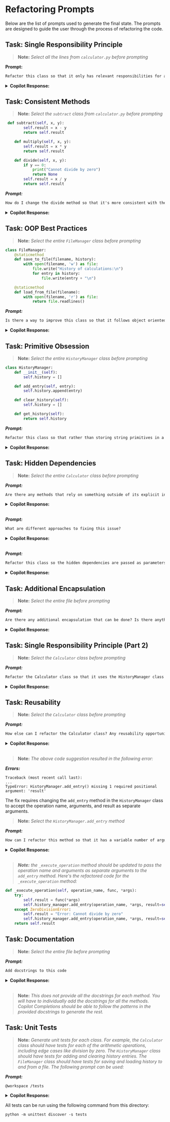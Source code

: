# Refactoring Prompts

Below are the list of prompts used to generate the final state. The prompts are designed to guide the user through the process of refactoring the code.

## Task: Single Responsibility Principle


> **Note:** *Select all the lines from `calculator.py` before prompting*

**Prompt:**

```txt
Refactor this class so that it only has relevant responsibilities for a Calculator class. Suggest other classes based on the principle of Single Responsibility.
```

<details>
   <summary><b>Copilot Response:</b></summary>


````markdown
To refactor the `Calculator` class based on the Single Responsibility Principle (SRP), we'll divide its responsibilities into more focused classes. The original `Calculator` class handles mathematical operations, manages a history of operations, and deals with file I/O for saving and loading history. We'll create separate classes for handling history (`HistoryManager`) and file operations (`FileManager`), leaving the `Calculator` class with only the responsibility of performing mathematical operations.

**Pseudocode for Refactoring:**

- **Calculator Class:** Retain mathematical operations (`add`, `subtract`, `multiply`, `divide`, `power`, `calculate_circle_area`).

- **HistoryManager Class:** Manage the history of operations. This includes adding entries to history and clearing history.

- **FileManager Class:** Handle file I/O operations. This includes saving history to a file and loading history from a file.
````

````python
import math

class Calculator:
    def __init__(self):
        self.result = 0

    def add(self, x, y):
        self.result = x + y
        return self.result

    def subtract(self, x, y):
        self.result = x - y
        return self.result

    def multiply(self, x, y):
        self.result = x * y
        return self.result

    def divide(self, x, y):
        if y == 0:
            print("Cannot divide by zero")
            return None
        self.result = x / y
        return self.result

    def power(self, x, y):
        self.result = math.pow(x, y)
        return self.result

    def calculate_circle_area(self, radius):
        self.result = math.pi * radius * radius
        return self.result

class HistoryManager:
    def __init__(self):
        self.history = []

    def add_entry(self, entry):
        self.history.append(entry)

    def clear_history(self):
        self.history = []

    def get_history(self):
        return self.history

class FileManager:
    @staticmethod
    def save_to_file(filename, history):
        with open(filename, 'w') as file:
            file.write("History of calculations:\n")
            for entry in history:
                file.write(entry + "\n")

    @staticmethod
    def load_from_file(filename):
        with open(filename, 'r') as file:
            return file.readlines()
````

</details>

## Task: Consistent Methods

> **Note:** *Select the `subtract` class from `calculator.py` before prompting*

```python
 def subtract(self, x, y):
        self.result = x - y
        return self.result

    def multiply(self, x, y):
        self.result = x * y
        return self.result

    def divide(self, x, y):
        if y == 0:
            print("Cannot divide by zero")
            return None
        self.result = x / y
        return self.result
```

***Prompt:***

```txt
How do I change the divide method so that it's more consistent with the other methods and uses a return based approach and not print statements?
```

<details>
   <summary><b>Copilot Response:</b></summary>


````python
def divide(self, x, y):
    if y == 0:
        return "Error: Cannot divide by zero"
    self.result = x / y
    return self.result
````

</details>

## Task: OOP Best Practices

> **Note:** *Select the entire `FileManager` class before prompting*

```python
class FileManager:
    @staticmethod
    def save_to_file(filename, history):
        with open(filename, 'w') as file:
            file.write("History of calculations:\n")
            for entry in history:
                file.write(entry + "\n")

    @staticmethod
    def load_from_file(filename):
        with open(filename, 'r') as file:
            return file.readlines()
```

***Prompt:***

```txt
Is there a way to improve this class so that it follows object oriented design best practices?
```

<details>
   <summary><b>Copilot Response:</b></summary>

````markdown
To improve the `FileManager` class to better follow object-oriented design (OOD) best practices, consider the following steps:

1. **Encapsulation:** Instead of using static methods, use instance methods. This allows the class to maintain state if needed in the future.
2. **Single Responsibility Principle (SRP):** Ensure the class is only responsible for file operations related to the specific data it handles (in this case, history records).
3. **Open/Closed Principle:** Make the class easily extendable without modifying its source code directly. For example, allow different formats for saving and loading data.
4. **Dependency Inversion Principle:** Depend on abstractions rather than concrete implementations where possible. This might not be directly applicable in this simple example but is good practice for larger systems.

**Pseudocode:**

1. Convert static methods to instance methods.
2. Add an initializer (__init__) to optionally set the filename upon object creation.
3. Add methods to change the filename if needed.
4. (Optional) Add a method to format the history data before saving, allowing for different formats.

**Refactored Code:**
````

````
```python
class FileManager:
    def __init__(self, filename=None):
        self.filename = filename

    def set_filename(self, filename):
        self.filename = filename

    def save_to_file(self, history):
        if not self.filename:
            raise ValueError("Filename not set.")
        with open(self.filename, 'w') as file:
            file.write("History of calculations:\n")
            for entry in history:
                file.write(entry + "\n")

    def load_from_file(self):
        if not self.filename:
            raise ValueError("Filename not set.")
        with open(self.filename, 'r') as file:
            return file.readlines()
```

````

</details>

## Task: Primitive Obsession

> **Note:** *Select the entire `HistoryManager` class before prompting*

```python
class HistoryManager:
    def __init__(self):
        self.history = []

    def add_entry(self, entry):
        self.history.append(entry)

    def clear_history(self):
        self.history = []

    def get_history(self):
        return self.history
```

***Prompt:***

```txt
Refactor this class so that rather than storing string primitives in a list, it instead is stored in a more appropriate data structure with a more robust representation of history that not only includes the history message but a timestamp as well.
```

<details>
   <summary><b>Copilot Response:</b></summary>



```python
from datetime import datetime

class HistoryEntry:
    def __init__(self, message):
        self.message = message
        self.timestamp = datetime.now()

    def __repr__(self):
        return f"{self.timestamp}: {self.message}"

class HistoryManager:
    def __init__(self):
        self.history = []

    def add_entry(self, message):
        entry = HistoryEntry(message)
        self.history.append(entry)

    def clear_history(self):
        self.history = []

    def get_history(self):
        return [str(entry) for entry in self.history]
```

</details>

## Task: Hidden Dependencies

> **Note:** *Select the entire `Calculator` class before prompting*

***Prompt:***

```txt
Are there any methods that rely on something outside of its explicit input?
```

<details>
   <summary><b>Copilot Response:</b></summary>

```markdown

Yes, the methods power and calculate_circle_area in the `Calculator` class rely on the math module for their operations (`math.pow` and `math.pi` respectively), but the `math` module is not explicitly imported within this code snippet. This creates a hidden dependency on the `math` module being imported elsewhere in the codebase for these methods to function correctly.
```

</details>
<br/>

***Prompt:***

```txt
What are different approaches to fixing this issue?
```

<details>
   <summary><b>Copilot Response:</b></summary>

```markdown
To address the hidden dependencies on the math module in the Calculator class, there are several approaches:

1. **Direct Import Inside Methods:** Import the `math` module directly inside the methods that use it. This ensures that the dependencies are clear and localized but can be less efficient if these methods are called frequently.

2. **Module-Level Import:** Import the `math` module at the top of the file. This is the most common and recommended approach, making the dependency clear and available to all methods in the file.

3. **Passing as Parameters:** Pass the necessary functions or constants (`math.pow`, `math.pi`) as parameters to the methods. This approach increases the flexibility and testability of your methods but can make the API more cumbersome to use.

4. **Dependency Injection:** Create a constructor parameter for the Calculator class where you can pass in the required parts of the `math` module. This is a more complex solution but can be useful for testing or if you want to use different implementations.

5. **Using a Facade:** Create a facade function or class that wraps the `math` module's functionality. This approach can simplify the usage of complex libraries and make your code more readable, but it adds an extra layer of abstraction.

6. **Static Method or Class Method:** Convert the methods that use `math` module functions into static or class methods and ensure the `math` module is imported within the class. This approach changes how the methods are called and might not be suitable for all use cases.

Each of these approaches has its trade-offs in terms of clarity, efficiency, and ease of use. The choice depends on the specific requirements of your project and your preferences for managing dependencies.
```

</details>
<br>

***Prompt:***

```txt
Refactor this class so the hidden dependencies are passed as parameters, with defaults coming from the math library
```

<details>
   <summary><b>Copilot Response:</b></summary>

```python
import math

class Calculator:
    def __init__(self):
        self.result = 0

    def add(self, x, y):
        self.result = x + y
        return self.result

    def subtract(self, x, y):
        self.result = x - y
        return self.result

    def multiply(self, x, y):
        self.result = x * y
        return self.result

    def divide(self, x, y):
        if y == 0:
            return "Error: Cannot divide by zero"
        self.result = x / y
        return self.result

    def power(self, x, y, pow_func=math.pow):
        self.result = pow_func(x, y)
        return self.result

    def calculate_circle_area(self, radius, pi_value=math.pi):
        self.result = pi_value * radius * radius
        return self.result
```

</details>

## Task: Additional Encapsulation

> **Note:** *Select the entire file before prompting*

***Prompt:***

```txt
Are there any additional encapsulation that can be done? Is there anything else that can be encapsulated in its own class or module?
```

<details>
   <summary><b>Copilot Response:</b></summary>

```markdown
Yes, there are opportunities for further encapsulation in the provided `Calculator` class. Here are some suggestions:

1. **History Management**: If the calculator is intended to keep a history of operations, encapsulating history management into its own class would be beneficial. This class could handle adding, retrieving, and clearing history entries, potentially with timestamps and operation details.

2. **Operation Functions**: The mathematical operations (`add`, `subtract`, `multiply`, `divide`, `power`, `calculate_circle_area`) could be encapsulated in a separate module or class if you want to support different sets of operations (e.g., basic, scientific) without changing the calculator's core functionality.

3. **Error Handling**: Encapsulate error handling in a separate module or class to manage different types of errors (e.g., division by zero, invalid input) and provide consistent error messages or codes.

4. **Input Validation**: A separate class or module for input validation could be useful, especially if the calculator is extended to handle complex numbers, matrices, etc. This would keep the validation logic separate from the calculation logic.

5. **Constants Management**: If the calculator uses mathematical constants (like π) or configuration settings, these could be encapsulated in a separate module or class. This approach would centralize the management of these values, making them easier to update or extend.

6. **Result Management**: Currently, the result of the last operation is stored in the `result` attribute. If more complex result management is needed (e.g., storing results of multiple operations, supporting undo/redo functionality), encapsulating this in its own class could be beneficial.


Here's an example of encapsulating history management:
```

```python
class HistoryManager:
    def __init__(self):
        self.history = []

    def add_entry(self, operation, result):
        self.history.append(f"{operation}: {result}")

    def clear_history(self):
        self.history = []

    def get_history(self):
        return self.history
```

</details>

## Task: Single Responsibility Principle (Part 2)

> **Note:** *Select the `Calculator` class before prompting*

***Prompt:***

```txt
Refactor the Calculator class so that it uses the HistoryManager class to add appropriate history items for each operation.
```

<details>
   <summary><b>Copilot Response:</b></summary>

```python
import math

class HistoryManager:
    def __init__(self):
        self.history = []

    def add_entry(self, operation, x, y, result):
        self.history.append(f"{operation}({x}, {y}) = {result}")

    def clear_history(self):
        self.history = []

    def get_history(self):
        return self.history

class Calculator:
    def __init__(self, history_manager=None):
        self.result = 0
        self.history_manager = history_manager or HistoryManager()

    def add(self, x, y):
        self.result = x + y
        self.history_manager.add_entry("add", x, y, self.result)
        return self.result

    def subtract(self, x, y):
        self.result = x - y
        self.history_manager.add_entry("subtract", x, y, self.result)
        return self.result

    def multiply(self, x, y):
        self.result = x * y
        self.history_manager.add_entry("multiply", x, y, self.result)
        return self.result

    def divide(self, x, y):
        if y == 0:
            self.history_manager.add_entry("divide", x, y, "Error: Cannot divide by zero")
            return "Error: Cannot divide by zero"
        self.result = x / y
        self.history_manager.add_entry("divide", x, y, self.result)
        return self.result

    def power(self, x, y, pow_func=math.pow):
        self.result = pow_func(x, y)
        self.history_manager.add_entry("power", x, y, self.result)
        return self.result

    def calculate_circle_area(self, radius, pi_value=math.pi):
        self.result = pi_value * radius * radius
        self.history_manager.add_entry("calculate_circle_area", radius, 0, self.result)  # y is not used here, so it's set to 0
        return self.result
```


</details>

## Task: Reusability

> **Note:** *Select the `Calculator` class before prompting*

***Prompt:***

```txt
How else can I refactor the Calculator class? Any reusability opportunities, for example, with the parameters passed to the operations?
```


<details>
   <summary><b>Copilot Response:</b></summary>

```markdown
To refactor the `Calculator` class for better reusability and to streamline the handling of operations, consider the following steps:

1. **Centralize Operation Execution and History Logging**: Implement a private method to execute the operation, update the result, and log the history. This method can take the operation name, the operation function, and its arguments. This reduces redundancy in calling `self.history_manager.add_entry` for each operation.

2. **Use `*args` for Operation Arguments**: Since all operations take a variable number of arguments (e.g., `calculate_circle_area` only needs `radius`, while others need two operands), using `*args` can make the operations more flexible.

3. **Externalize Default Functions and Constants**: For operations like `power` and `calculate_circle_area`, externalize the default functions (`math.pow`) and constants (`math.pi`) to make them more configurable and testable.

4. **Error Handling for Division**: Keep the division error handling within the centralized method to avoid repeating the check in other potentially dividable operations.


Here's the pseudocode for the refactored class:

- Define a private method `_execute_operation` that:
  - Takes an operation name, a function to execute, and `*args` for the function arguments.
  - Executes the function with the provided arguments.
  - Logs the operation and its result to the history manager.
  - Handles division by zero errors if the operation is division.
- Modify each public method (`add`, `subtract`, etc.) to call `_execute_operation` with the appropriate function and arguments.
- Externalize `math.pow` and `math.pi` by passing them as default parameters to the constructor or relevant methods, allowing for easier testing and configuration.

Now, let's implement these changes in code:
```

```python
import math

class Calculator:
    def __init__(self, history_manager=None, pow_func=math.pow, pi_value=math.pi):
        self.result = 0
        self.history_manager = history_manager or HistoryManager()
        self.pow_func = pow_func
        self.pi_value = pi_value

    def _execute_operation(self, operation_name, func, *args):
        try:
            self.result = func(*args)
            self.history_manager.add_entry(operation_name, *args, self.result)
        except ZeroDivisionError:
            self.result = "Error: Cannot divide by zero"
            self.history_manager.add_entry(operation_name, *args, self.result)
        return self.result

    def add(self, x, y):
        return self._execute_operation("add", lambda x, y: x + y, x, y)

    def subtract(self, x, y):
        return self._execute_operation("subtract", lambda x, y: x - y, x, y)

    def multiply(self, x, y):
        return self._execute_operation("multiply", lambda x, y: x * y, x, y)

    def divide(self, x, y):
        return self._execute_operation("divide", lambda x, y: x / y, x, y)

    def power(self, x, y):
        return self._execute_operation("power", self.pow_func, x, y)

    def calculate_circle_area(self, radius):
        return self._execute_operation("calculate_circle_area", lambda r: self.pi_value * r * r, radius)
```

</details>

<br>

> **Note:** *The above code suggestion resulted in the following error:*

***Errors:***

```shell
Traceback (most recent call last):
...
TypeError: HistoryManager.add_entry() missing 1 required positional argument: 'result'
```

The fix requires changing the `add_entry` method in the `HistoryManager` class to accept the operation name, arguments, and result as separate arguments.

> **Note:** *Select the `HistoryManager.add_entry` method*

***Prompt:***

```txt
How can I refactor this method so that it has a variable number of arguments but the last argument always being `result`?
```

<details>
   <summary><b>Copilot Response:</b></summary>

```markdown
To refactor the `add_entry` method to accept a variable number of arguments with the last argument always being result, you can use `*args` for the variable arguments and a separate parameter for `result`. The `*args` will capture all arguments except the last one, which is explicitly defined as `result`. Here's how you can do it:
``` 

```python
def add_entry(self, operation, *args, result):
    operands = ", ".join(map(str, args))
    self.history.append(f"{operation}({operands}) = {result}")
```

```markdown
This method now accepts any number of arguments for the operation, with the last argument being captured by result. The *args captures all the operands, and ", ".join(map(str, args)) is used to convert each operand to a string and join them with a comma, matching the expected format.
```

</details>

<br>

> ***Note:** the `_execute_operation` method should be updated to pass the operation name and arguments as separate arguments to the `add_entry` method.
Here's the refactored code for the `_execute_operation` method:*

```python
def _execute_operation(self, operation_name, func, *args):
    try:
        self.result = func(*args)
        self.history_manager.add_entry(operation_name, *args, result=self.result)
    except ZeroDivisionError:
        self.result = "Error: Cannot divide by zero"
        self.history_manager.add_entry(operation_name, *args, result=self.result)
    return self.result
```

## Task: Documentation

> **Note:** *Select the entire file before prompting*

***Prompt:***

```txt
Add docstrings to this code
```

<details>
   <summary><b>Copilot Response:</b></summary>

```python
class Calculator:
    """
    A simple calculator class that supports basic arithmetic operations,
    power calculation, and area calculation for a circle. It utilizes a
    history manager to log all operations.
    """
    def __init__(self, history_manager=None, pow_func=math.pow, pi_value=math.pi):
        """
        Initializes the calculator with optional custom power function,
        pi value, and a history manager.
        
        :param history_manager: An instance of HistoryManager to log operations.
        :param pow_func: A function to calculate power.
        :param pi_value: The value of pi to use in calculations.
        """
        self.result = 0
        self.history_manager = history_manager or HistoryManager()
        self.pow_func = pow_func
        self.pi_value = pi_value

    def _execute_operation(self, operation_name, func, *args):
        """
        Executes a given arithmetic operation and logs it to the history.
        
        :param operation_name: The name of the operation.
        :param func: The function to execute for the operation.
        :param args: The arguments for the operation function.
        :return: The result of the operation.
        """
        try:
            self.result = func(*args)
            self.history_manager.add_entry(operation_name, *args, result=self.result)
        except ZeroDivisionError:
            self.result = "Error: Cannot divide by zero"
            self.history_manager.add_entry(operation_name, *args, result=self.result)
        return self.result

    # Example docstring for one method, apply similar structure for others
    def add(self, x, y):
        """
        Adds two numbers and logs the operation.
        
        :param x: The first number.
        :param y: The second number.
        :return: The sum of x and y.
        """
        return self._execute_operation("add", lambda x, y: x + y, x, y)

    # Implement similar docstrings for subtract, multiply, divide, power, and calculate_circle_area methods

class HistoryEntry:
    """
    Represents a single entry in the calculation history, including a timestamp.
    """
    def __init__(self, message):
        """
        Initializes a history entry with a message.
        
        :param message: The message to log.
        """
        self.message = message
        self.timestamp = datetime.now()

    def __repr__(self):
        """
        Returns a string representation of the history entry.
        """
        return f"{self.timestamp}: {self.message}"

class HistoryManager:
    """
    Manages the history of all calculator operations.
    """
    def __init__(self):
        """
        Initializes an empty history list.
        """
        self.history = []

    def add_entry(self, operation, *args, result):
        """
        Adds an entry to the history.
        
        :param operation: The name of the operation.
        :param args: The operands of the operation.
        :param result: The result of the operation.
        """
        operands = ", ".join(map(str, args))
        self.history.append(f"{operation}({operands}) = {result}")

    def clear_history(self):
        """
        Clears the operation history.
        """
        self.history = []

    def get_history(self):
        """
        Returns the operation history.
        """
        return self.history

class FileManager:
    """
    Manages file operations for saving and loading the calculator history.
    """
    def __init__(self, filename=None):
        """
        Initializes the FileManager with an optional filename.
        
        :param filename: The name of the file to save to or load from.
        """
        self.filename = filename

    def set_filename(self, filename):
        """
        Sets the filename for future file operations.
        
        :param filename: The name of the file.
        """
        self.filename = filename

    def save_to_file(self, history):
        """
        Saves the calculator history to a file.
        
        :param history: The history to save.
        """
        if not self.filename:
            raise ValueError("Filename not set.")
        with open(self.filename, 'w') as file:
            file.write("History of calculations:\n")
            for entry in history:
                file.write(entry + "\n")

    def load_from_file(self):
        """
        Loads the calculator history from a file.
        
        :return: The loaded history.
        """
        if not self.filename:
            raise ValueError("Filename not set.")
        with open(self.filename, 'r') as file:
            return file.readlines()
```

</details>

<br>

> **Note:** *This does not provide all the docstrings for each method. You will have to individually add the docstrings for all the methods. Copilot Completions should be able to follow the patterns in the provided docstrings to generate the rest.*

## Task: Unit Tests

> **Note:** *Generate unit tests for each class. For example, the `Calculator` class should have tests for each of the arithmetic operations, including edge cases like division by zero. The `HistoryManager` class should have tests for adding and clearing history entries. The `FileManager` class should have tests for saving and loading history to and from a file. The following prompt can be used:*

***Prompt:***

```txt
@workspace /tests
```

<details>
   <summary><b>Copilot Response:</b></summary>

**Copilot Response (tests/test_calculator.py):**

```python
import unittest
from unittest.mock import MagicMock
from calculator import Calculator

class TestCalculator(unittest.TestCase):
    def setUp(self):
        self.calculator = Calculator(history_manager=MagicMock())

    def test_initialization(self):
        # Test default initialization
        calc_default = Calculator()
        self.assertIsNotNone(calc_default)
        # Test custom initialization
        custom_pow_func = lambda x, y: x ** y
        custom_pi_value = 3.14
        calc_custom = Calculator(pow_func=custom_pow_func, pi_value=custom_pi_value)
        self.assertEqual(calc_custom.pow_func(2, 3), 8)
        self.assertEqual(calc_custom.calculate_circle_area(1), 3.14)

    def test_add(self):
        self.assertEqual(self.calculator.add(5, 3), 8)
        self.assertEqual(self.calculator.add(-1, 1), 0)
        self.assertEqual(self.calculator.add(0, 0), 0)

    def test_subtract(self):
        self.assertEqual(self.calculator.subtract(10, 5), 5)
        self.assertEqual(self.calculator.subtract(-1, -1), 0)
        self.assertEqual(self.calculator.subtract(0, 0), 0)

    def test_multiply(self):
        self.assertEqual(self.calculator.multiply(3, 4), 12)
        self.assertEqual(self.calculator.multiply(-1, 1), -1)
        self.assertEqual(self.calculator.multiply(0, 10), 0)

    def test_divide(self):
        self.assertEqual(self.calculator.divide(10, 2), 5)
        self.assertEqual(self.calculator.divide(-4, 2), -2)
        self.assertEqual(self.calculator.divide(0, 1), 0)
        with self.assertRaises(ZeroDivisionError):
            self.calculator.divide(1, 0)

    def test_power(self):
        self.assertEqual(self.calculator.power(2, 3), 8)
        self.assertEqual(self.calculator.power(-1, 2), 1)
        self.assertEqual(self.calculator.power(0, 1), 0)

    def test_calculate_circle_area(self):
        self.assertAlmostEqual(self.calculator.calculate_circle_area(1), 3.141592653589793)
        with self.assertRaises(TypeError):
            self.calculator.calculate_circle_area(-1)
        self.assertAlmostEqual(self.calculator.calculate_circle_area(0), 0)

    def test_history_logging(self):
        self.calculator.add(1, 1)
        self.calculator.history_manager.add_entry.assert_called_with("add", 1, 1, result=2)

if __name__ == '__main__':
    unittest.main()
```

> **Note:** *Additional tests can be found in the [./tests](./tests) directory*

*[tests/test_history_manager.py](./tests/test_history_manager.py)*
*[tests/test_file_manager.py](./tests/test_file_manager.py)*

</details>

All tests can be run using the following command from this directory:

```shell
python -m unittest discover -s tests
```

